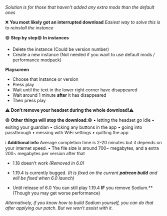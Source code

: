 *Solution is for those that haven't added any extra mods than the default ones*

❌  **You most likely got an interrupted download**
*Easiest way to solve this is to reinstall the instance*

🟣 **Step by step**🟣
**In instances**
- Delete the instance (Could be version number)
- Create a new instance (Not needed if you want to use default mods / performance modpack)

**Playscreen**
- Choose that instance or version
- Press play
- Wait until the text in the lower right corner have disappeared
- Wait around 1 minute **after** it has disappeared
- Then press play

⚠️ **Don’t remove your headset during the whole download!**⚠️

🟣 **Other things will stop the download:**🟣
• letting the headset go idle
• exiting your guardian
• clicking any buttons in the app
• going into passthrough
• messing with WiFi settings
• quitting the app

ℹ️ **Additional info**
Average completion time is 2-20 minutes but it depends on your internet speed.
• The file size is around 700~ megabytes, and a extra 200~ megabytes per version after that
- 1.18 doesn't work
    *(Removed in 6.0)*

- 1.19.4 is currently bugged.
   *(It is fixed on the current __patreon build__ and will be fixed when 6.0 launch)*

- Until release of 6.0
  You can still play 1.19.4 **IF** you remove Sodium.**
   (Though you may get worse performance)

*Alternatively, if you know how to build Sodium yourself, you can do that after applying our patch. But we won’t assist with it.*
